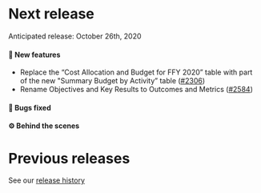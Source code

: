 # Next release

Anticipated release: October 26th, 2020

#### 🚀 New features

- Replace the “Cost Allocation and Budget for FFY 2020” table with part of the new "Summary Budget by Activity” table ([#2306])
- Rename Objectives and Key Results to Outcomes and Metrics ([#2584])

#### 🐛 Bugs fixed

#### ⚙️ Behind the scenes

# Previous releases

See our [release history](https://github.com/CMSgov/eAPD/releases)

[#2306]: https://github.com/CMSgov/eAPD/issues/2306
[#2584]: https://github.com/CMSgov/eAPD/issues/2584

